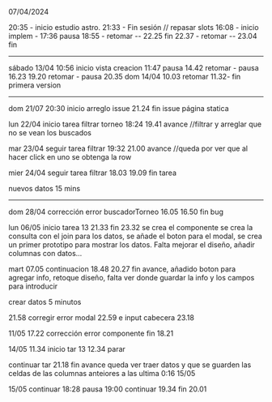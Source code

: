 07/04/2024

20:35 - inicio estudio astro.  21:33 - Fin sesión // repasar slots
16:08 - inicio implem - 17:36 pausa
18:55 -  retomar -- 22.25 fin
22.37 - retomar  -- 23.04 fin


------------------------------
sábado 13/04
10:56 inicio vista creacion 11:47 pausa
14.42 retomar        - pausa 16.23
19.20 retomar    - pausa 20.35
dom    14/04
10.03 retomar    11.32- fin primera version


----------------------------------


dom 21/07
20:30 inicio arreglo issue 21.24 fin issue página statica 

lun 22/04
inicio tarea filtrar torneo 18:24     19.41 avance //filtrar y arreglar que no se vean los buscados

mar 23/04
seguir tarea filtrar 19:32  21.00 avance //queda por ver que al hacer click en uno se obtenga la row

mier 24/04
seguir tarea filtrar 18.03 19.09 fin tarea

nuevos datos 15 mins



-----------------------------------------------------------------------
dom 28/04
corrección error buscadorTorneo 16.05 16.50 fin bug 


lun 06/05
inicio tarea 13 21.33 fin 23.32 se crea el componente se crea la consulta con el join para los datos, se añade el boton para el modal, se crea un primer prototipo para mostrar los datos. Falta mejorar el diseño, añadir columnas con datos...


mart 07.05
continuacion 18.48     20.27 fin avance, añadido boton para agregar info, retoque diseño, falta ver donde guardar la info y los campos para introducir

crear datos 5 minutos



21.58 corregir error modal 22.59 e input cabecera 23.18




11/05
17.22 corrección error componente fin 18.21


14/05
11.34 inicio tar 13  12.34 parar


continuar tar 21.18 fin avance queda ver traer datos y que se guarden las celdas de las columnas anteiores a las ultima 0:16 15/05


15/05
continuar 18:28     pausa 19:00 continuar 19.34 fin 20.01